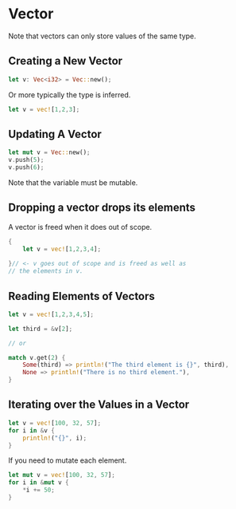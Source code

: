 # Vector
Note that vectors can only store values of the same type.
## Creating a New Vector
```rust
let v: Vec<i32> = Vec::new();
```
Or more typically the type is inferred.
```rust
let v = vec![1,2,3];
```
## Updating A Vector
```rust
let mut v = Vec::new();
v.push(5);
v.push(6);
```
Note that the variable must be mutable.
## Dropping a vector drops its elements
A vector is freed when it does out of scope.
```rust
{
	let v = vec![1,2,3,4];
	
}// <- v goes out of scope and is freed as well as
// the elements in v.
```
## Reading Elements of Vectors
```rust
let v = vec![1,2,3,4,5];

let third = &v[2];

// or

match v.get(2) {
	Some(third) => println!("The third element is {}", third),
	None => println!("There is no third element."),
}
```
## Iterating over the Values in a Vector
```rust
let v = vec![100, 32, 57];
for i in &v {
	println!("{}", i);
}
```
If you need to mutate each element.
```rust
let mut v = vec![100, 32, 57];
for i in &mut v {
	*i += 50;
}
```

